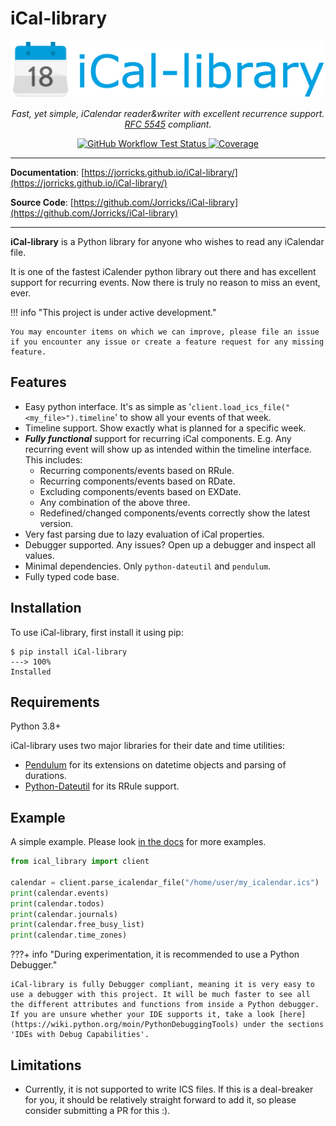 # iCal-library
<p align="center">
  <a href="https://jorricks.github.io/iCal-library"><img src="ical-library.png" alt="iCal-library" width="600px"></a>
</p>
<p align="center">
    <em>Fast, yet simple, iCalendar reader&writer with excellent recurrence support. <a href="https://www.ietf.org/rfc/rfc5545.txt">RFC 5545</a> compliant.</em>
</p>
<p align="center">
<a href="https://github.com/Jorricks/iCal-library/actions/workflows/validate.yml" target="_blank">
    <img src="https://img.shields.io/github/workflow/status/Jorricks/iCal-library/Validate" alt="GitHub Workflow Test Status">
</a>
<a href="https://codecov.io/gh/Jorricks/iCal-library" target="_blank">
    <img src="https://img.shields.io/codecov/c/github/Jorricks/iCal-library/main" alt="Coverage">
</a>
</p>

---

**Documentation**: [https://jorricks.github.io/iCal-library/](https://jorricks.github.io/iCal-library/)

**Source Code**: [https://github.com/Jorricks/iCal-library](https://github.com/Jorricks/iCal-library)

---

**iCal-library** is a Python library for anyone who wishes to read any iCalendar file.

It is one of the fastest iCalender python library out there and has excellent support for recurring events. Now there is truly no reason to miss an event, ever.

!!! info "This project is under active development."

    You may encounter items on which we can improve, please file an issue if you encounter any issue or create a feature request for any missing feature.

## Features
- Easy python interface. It's as simple as '`client.load_ics_file("<my_file>").timeline`' to show all your events of that week.
- Timeline support. Show exactly what is planned for a specific week.
- ***Fully functional*** support for recurring iCal components. E.g. Any recurring event will show up as intended within the timeline interface. This includes:
  - Recurring components/events based on RRule.
  - Recurring components/events based on RDate.
  - Excluding components/events based on EXDate.
  - Any combination of the above three.
  - Redefined/changed components/events correctly show the latest version. 
- Very fast parsing due to lazy evaluation of iCal properties.
- Debugger supported. Any issues? Open up a debugger and inspect all values.
- Minimal dependencies. Only `python-dateutil` and `pendulum`.
- Fully typed code base.


## Installation
To use iCal-library, first install it using pip:

<!-- termynal -->
```
$ pip install iCal-library
---> 100%
Installed
```


## Requirements
Python 3.8+

iCal-library uses two major libraries for their date and time utilities:
- [Pendulum](https://github.com/sdispater/pendulum) for its extensions on datetime objects and parsing of durations.
- [Python-Dateutil](https://github.com/dateutil/dateutil) for its RRule support.


## Example
A simple example. Please look [in the docs](https://jorricks.github.io/iCal-library/) for more examples.

```python
from ical_library import client

calendar = client.parse_icalendar_file("/home/user/my_icalendar.ics")
print(calendar.events)
print(calendar.todos)
print(calendar.journals)
print(calendar.free_busy_list)
print(calendar.time_zones)
```


???+ info "During experimentation, it is recommended to use a Python Debugger."

    iCal-library is fully Debugger compliant, meaning it is very easy to use a debugger with this project. It will be much faster to see all the different attributes and functions from inside a Python debugger. If you are unsure whether your IDE supports it, take a look [here](https://wiki.python.org/moin/PythonDebuggingTools) under the sections 'IDEs with Debug Capabilities'.


## Limitations
- Currently, it is not supported to write ICS files. If this is a deal-breaker for you, it should be relatively straight forward to add it, so please consider submitting a PR for this :).
